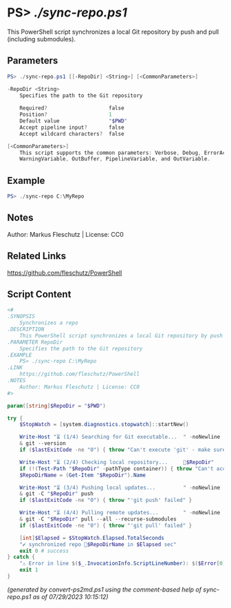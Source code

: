 PS> *./sync-repo.ps1*
====================

This PowerShell script synchronizes a local Git repository by push and pull (including submodules).

Parameters
----------
```powershell
PS> ./sync-repo.ps1 [[-RepoDir] <String>] [<CommonParameters>]

-RepoDir <String>
    Specifies the path to the Git repository
    
    Required?                    false
    Position?                    1
    Default value                "$PWD"
    Accept pipeline input?       false
    Accept wildcard characters?  false

[<CommonParameters>]
    This script supports the common parameters: Verbose, Debug, ErrorAction, ErrorVariable, WarningAction, 
    WarningVariable, OutBuffer, PipelineVariable, and OutVariable.
```

Example
-------
```powershell
PS> ./sync-repo C:\MyRepo

```

Notes
-----
Author: Markus Fleschutz | License: CC0

Related Links
-------------
https://github.com/fleschutz/PowerShell

Script Content
--------------
```powershell
<#
.SYNOPSIS
	Synchronizes a repo 
.DESCRIPTION
	This PowerShell script synchronizes a local Git repository by push and pull (including submodules).
.PARAMETER RepoDir
	Specifies the path to the Git repository
.EXAMPLE
	PS> ./sync-repo C:\MyRepo
.LINK
	https://github.com/fleschutz/PowerShell
.NOTES
	Author: Markus Fleschutz | License: CC0
#>

param([string]$RepoDir = "$PWD")

try {
	$StopWatch = [system.diagnostics.stopwatch]::startNew()

	Write-Host "⏳ (1/4) Searching for Git executable...  " -noNewline
 	& git --version
 	if ($lastExitCode -ne "0") { throw "Can't execute 'git' - make sure Git is installed and available" }

	Write-Host "⏳ (2/4) Checking local repository...     📂$RepoDir"
	if (!(Test-Path "$RepoDir" -pathType container)) { throw "Can't access folder: $RepoDir" }
	$RepoDirName = (Get-Item "$RepoDir").Name

	Write-Host "⏳ (3/4) Pushing local updates...         " -noNewline
	& git -C "$RepoDir" push
	if ($lastExitCode -ne "0") { throw "'git push' failed" }

	Write-Host "⏳ (4/4) Pulling remote updates...        " -noNewline
	& git -C "$RepoDir" pull --all --recurse-submodules
	if ($lastExitCode -ne "0") { throw "'git pull' failed" }

	[int]$Elapsed = $StopWatch.Elapsed.TotalSeconds
	"✔️ synchronized repo 📂$RepoDirName in $Elapsed sec"
	exit 0 # success
} catch {
	"⚠️ Error in line $($_.InvocationInfo.ScriptLineNumber): $($Error[0])"
	exit 1
}
```

*(generated by convert-ps2md.ps1 using the comment-based help of sync-repo.ps1 as of 07/29/2023 10:15:12)*
